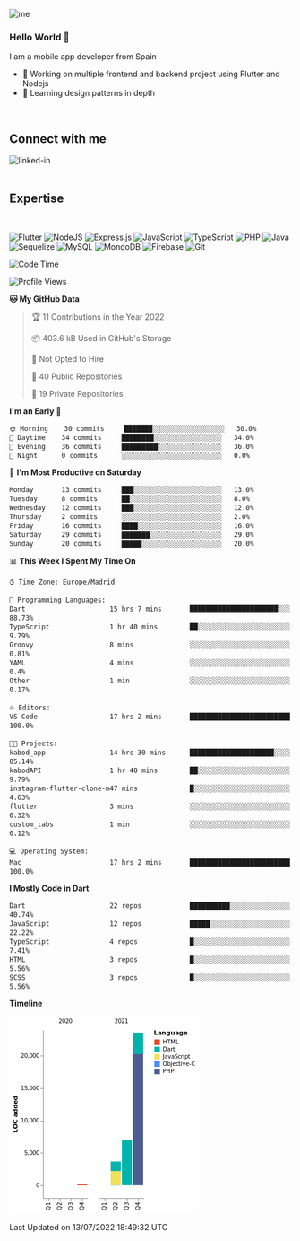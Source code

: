 ![me](https://user-images.githubusercontent.com/72933322/170655815-1144af74-ee29-45d9-b29b-99c92c0da6f3.png)


### Hello World 👋


I am a mobile app developer from Spain
- 🔭 Working on multiple frontend and backend project using Flutter and Nodejs
- 🌱 Learning design patterns in depth
<br>

## Connect with me

[<img align="left" alt="linked-in" src="https://img.shields.io/badge/linkedin-%230077B5.svg?&style=for-the-badge&logo=linkedin&logoColor=white" />](https://www.linkedin.com/in/jeancuervo2390/)
<br>
<br>

## Expertise

<br>

![Flutter](https://img.shields.io/badge/Flutter-%2302569B.svg?style=for-the-badge&logo=Flutter&logoColor=white)   ![NodeJS](https://img.shields.io/badge/node.js-6DA55F?style=for-the-badge&logo=node.js&logoColor=white)  ![Express.js](https://img.shields.io/badge/express.js-%23404d59.svg?style=for-the-badge&logo=express&logoColor=%2361DAFB)   ![JavaScript](https://img.shields.io/badge/javascript-%23323330.svg?style=for-the-badge&logo=javascript&logoColor=%23F7DF1E)  ![TypeScript](https://img.shields.io/badge/typescript-%23007ACC.svg?style=for-the-badge&logo=typescript&logoColor=white)  ![PHP](https://img.shields.io/badge/php-%23777BB4.svg?style=for-the-badge&logo=php&logoColor=white)   ![Java](https://img.shields.io/badge/java-%23ED8B00.svg?style=for-the-badge&logo=java&logoColor=white)   ![Sequelize](https://img.shields.io/badge/Sequelize-52B0E7?style=for-the-badge&logo=Sequelize&logoColor=white)   ![MySQL](https://img.shields.io/badge/mysql-%2300f.svg?style=for-the-badge&logo=mysql&logoColor=white)   ![MongoDB](https://img.shields.io/badge/MongoDB-%234ea94b.svg?style=for-the-badge&logo=mongodb&logoColor=white)   ![Firebase](https://img.shields.io/badge/firebase-%23039BE5.svg?style=for-the-badge&logo=firebase)   ![Git](https://img.shields.io/badge/git-%23F05033.svg?style=for-the-badge&logo=git&logoColor=white)


<!--START_SECTION:waka-->
![Code Time](http://img.shields.io/badge/Code%20Time-0%20secs-blue)

![Profile Views](http://img.shields.io/badge/Profile%20Views-1-blue)

**🐱 My GitHub Data** 

> 🏆 11 Contributions in the Year 2022
 > 
> 📦 403.6 kB Used in GitHub's Storage 
 > 
> 🚫 Not Opted to Hire
 > 
> 📜 40 Public Repositories 
 > 
> 🔑 19 Private Repositories  
 > 
**I'm an Early 🐤** 

```text
🌞 Morning    30 commits     ███████░░░░░░░░░░░░░░░░░░   30.0% 
🌆 Daytime    34 commits     ████████░░░░░░░░░░░░░░░░░   34.0% 
🌃 Evening    36 commits     █████████░░░░░░░░░░░░░░░░   36.0% 
🌙 Night      0 commits      ░░░░░░░░░░░░░░░░░░░░░░░░░   0.0%

```
📅 **I'm Most Productive on Saturday** 

```text
Monday       13 commits     ███░░░░░░░░░░░░░░░░░░░░░░   13.0% 
Tuesday      8 commits      ██░░░░░░░░░░░░░░░░░░░░░░░   8.0% 
Wednesday    12 commits     ███░░░░░░░░░░░░░░░░░░░░░░   12.0% 
Thursday     2 commits      ░░░░░░░░░░░░░░░░░░░░░░░░░   2.0% 
Friday       16 commits     ████░░░░░░░░░░░░░░░░░░░░░   16.0% 
Saturday     29 commits     ███████░░░░░░░░░░░░░░░░░░   29.0% 
Sunday       20 commits     █████░░░░░░░░░░░░░░░░░░░░   20.0%

```


📊 **This Week I Spent My Time On** 

```text
⌚︎ Time Zone: Europe/Madrid

💬 Programming Languages: 
Dart                     15 hrs 7 mins       ██████████████████████░░░   88.73% 
TypeScript               1 hr 40 mins        ██░░░░░░░░░░░░░░░░░░░░░░░   9.79% 
Groovy                   8 mins              ░░░░░░░░░░░░░░░░░░░░░░░░░   0.81% 
YAML                     4 mins              ░░░░░░░░░░░░░░░░░░░░░░░░░   0.4% 
Other                    1 min               ░░░░░░░░░░░░░░░░░░░░░░░░░   0.17%

🔥 Editors: 
VS Code                  17 hrs 2 mins       █████████████████████████   100.0%

🐱‍💻 Projects: 
kabod_app                14 hrs 30 mins      █████████████████████░░░░   85.14% 
kabodAPI                 1 hr 40 mins        ██░░░░░░░░░░░░░░░░░░░░░░░   9.79% 
instagram-flutter-clone-m47 mins             █░░░░░░░░░░░░░░░░░░░░░░░░   4.63% 
flutter                  3 mins              ░░░░░░░░░░░░░░░░░░░░░░░░░   0.32% 
custom_tabs              1 min               ░░░░░░░░░░░░░░░░░░░░░░░░░   0.12%

💻 Operating System: 
Mac                      17 hrs 2 mins       █████████████████████████   100.0%

```

**I Mostly Code in Dart** 

```text
Dart                     22 repos            ██████████░░░░░░░░░░░░░░░   40.74% 
JavaScript               12 repos            █████░░░░░░░░░░░░░░░░░░░░   22.22% 
TypeScript               4 repos             █░░░░░░░░░░░░░░░░░░░░░░░░   7.41% 
HTML                     3 repos             █░░░░░░░░░░░░░░░░░░░░░░░░   5.56% 
SCSS                     3 repos             █░░░░░░░░░░░░░░░░░░░░░░░░   5.56%

```


**Timeline**

![Chart not found](https://raw.githubusercontent.com/anthonycuervo23/anthonycuervo23/main/charts/bar_graph.png) 


 Last Updated on 13/07/2022 18:49:32 UTC
<!--END_SECTION:waka-->

